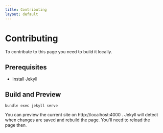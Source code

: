 ```yaml
---
title: Contributing
layout: default
---
```


# Contributing

To contribute to this page you need to build it locally.

## Prerequisites

* Install Jekyll

## Build and Preview

```
bundle exec jekyll serve
```

You can preview the current site on http://localhost:4000 . Jekyll will detect when changes are saved and rebuild the page. You'll need to reload the page then.